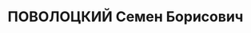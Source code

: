 ---
title: ПОВОЛОЦКИЙ Семен Борисович
description: "Род. в 1888 г., г. Черкассы Киевской обл., Украина., главный бухгалтер\
  \ депо ст. Бабаево Сев. ж. д. Проживал: г. Бабаево Вологодской обл., ул. К. Маркса,\
  \ 32. \n  Арестован 9 августа 1938 г. \n  Приговорен: ДТО НКВД Сев. ж.д. 21 октября\
  \ 1938 г., обв.: 58-8, 58-10 УК РСФСР. \n  Приговор: дело прекращено"
---
